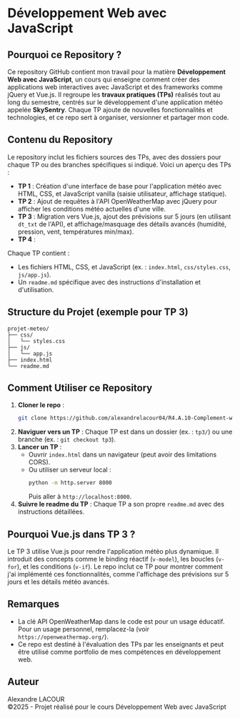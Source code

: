 # Développement Web avec JavaScript

## Pourquoi ce Repository ?
Ce repository GitHub contient mon travail pour la matière **Développement Web avec JavaScript**, un cours qui enseigne comment créer des applications web interactives avec JavaScript et des frameworks comme jQuery et Vue.js. Il regroupe les **travaux pratiques (TPs)** réalisés tout au long du semestre, centrés sur le développement d'une application météo appelée **SkySentry**. Chaque TP ajoute de nouvelles fonctionnalités et technologies, et ce repo sert à organiser, versionner et partager mon code.

## Contenu du Repository
Le repository inclut les fichiers sources des TPs, avec des dossiers pour chaque TP ou des branches spécifiques si indiqué. Voici un aperçu des TPs :

- **TP 1** : Création d'une interface de base pour l'application météo avec HTML, CSS, et JavaScript vanilla (saisie utilisateur, affichage statique).
- **TP 2** : Ajout de requêtes à l'API OpenWeatherMap avec jQuery pour afficher les conditions météo actuelles d'une ville.
- **TP 3** : Migration vers Vue.js, ajout des prévisions sur 5 jours (en utilisant `dt_txt` de l'API), et affichage/masquage des détails avancés (humidité, pression, vent, températures min/max).
- **TP 4** : 

Chaque TP contient :
- Les fichiers HTML, CSS, et JavaScript (ex. : `index.html`, `css/styles.css`, `js/app.js`).
- Un `readme.md` spécifique avec des instructions d'installation et d'utilisation.

## Structure du Projet (exemple pour TP 3)
```
projet-meteo/
├── css/
│   └── styles.css
├── js/
│   └── app.js
├── index.html
└── readme.md
```

## Comment Utiliser ce Repository
1. **Cloner le repo** :
   ```bash
   git clone https://github.com/alexandrelacour04/R4.A.10-Complement-web
   ```
2. **Naviguer vers un TP** : Chaque TP est dans un dossier (ex. : `tp3/`) ou une branche (ex. : `git checkout tp3`).
3. **Lancer un TP** :
    - Ouvrir `index.html` dans un navigateur (peut avoir des limitations CORS).
    - Ou utiliser un serveur local :
      ```bash
      python -m http.server 8000
      ```
      Puis aller à `http://localhost:8000`.
4. **Suivre le readme du TP** : Chaque TP a son propre `readme.md` avec des instructions détaillées.

## Pourquoi Vue.js dans TP 3 ?
Le TP 3 utilise Vue.js pour rendre l'application météo plus dynamique. Il introduit des concepts comme le binding réactif (`v-model`), les boucles (`v-for`), et les conditions (`v-if`). Le repo inclut ce TP pour montrer comment j'ai implémenté ces fonctionnalités, comme l'affichage des prévisions sur 5 jours et les détails météo avancés.

## Remarques
- La clé API OpenWeatherMap dans le code est pour un usage éducatif. Pour un usage personnel, remplacez-la (voir `https://openweathermap.org/`).
- Ce repo est destiné à l'évaluation des TPs par les enseignants et peut être utilisé comme portfolio de mes compétences en développement web.

## Auteur
Alexandre LACOUR  
©2025 - Projet réalisé pour le cours Développement Web avec JavaScript